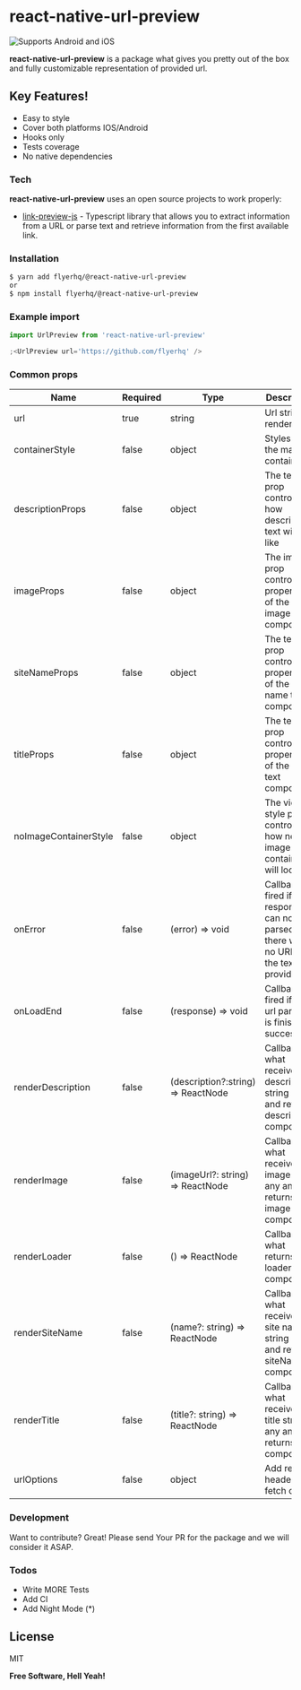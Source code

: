 # react-native-url-preview

![Supports Android and iOS](https://img.shields.io/badge/platforms-android%20|%20ios-lightgrey.svg)

**react-native-url-preview** is a package what gives you pretty out of the box and fully customizable representation of provided url.

## Key Features!

- Easy to style
- Cover both platforms IOS/Android
- Hooks only
- Tests coverage
- No native dependencies

### **Tech**

**react-native-url-preview** uses an open source projects to work properly:

- [link-preview-js](https://www.npmjs.com/package/link-preview-js) - Typescript library that allows you to extract information from a URL or parse text and retrieve information from the first available link.

### **Installation**

```sh
$ yarn add flyerhq/@react-native-url-preview
or
$ npm install flyerhq/@react-native-url-preview
```

### **Example import**

```javascript
import UrlPreview from 'react-native-url-preview'

;<UrlPreview url='https://github.com/flyerhq' />
```

### **Common props**

| Name                  | Required | Type                               | Description                                                                               |
| --------------------- | -------- | ---------------------------------- | ----------------------------------------------------------------------------------------- |
| url                   | true     | string                             | Url string to render                                                                      |
| containerStyle        | false    | object                             | Styles of the main container                                                              |
| descriptionProps      | false    | object                             | The text prop controls how description text will look like                                |
| imageProps            | false    | object                             | The image prop controls all properties of the url image component                         |
| siteNameProps         | false    | object                             | The text prop controls all properties of the site name text component                     |
| titleProps            | false    | object                             | The text prop controls all properties of the title text component                         |
| noImageContainerStyle | false    | object                             | The view style prop controls how no image container will look like                        |
| onError               | false    | (error) => void                    | Callback fired if response can not be parsed or if there was no URL in the text provided. |
| onLoadEnd             | false    | (response) => void                 | Callback fired if when url parsing is finished successfully                               |
| renderDescription     | false    | (description?:string) => ReactNode | Callback what receives description string if any and returns description component        |
| renderImage           | false    | (imageUrl?: string) => ReactNode   | Callback what receives image url if any and returns image component                       |
| renderLoader          | false    | () => ReactNode                    | Callback what returns loader component                                                    |
| renderSiteName        | false    | (name?: string) => ReactNode       | Callback what receives site name string if any and returns siteName component             |
| renderTitle           | false    | (title?: string) => ReactNode      | Callback what receives title string if any and returns title component                    |
| urlOptions            | false    | object                             | Add request headers to fetch call                                                         |

### **Development**

Want to contribute? Great!
Please send Your PR for the package and we will consider it ASAP.

### **Todos**

- Write MORE Tests
- Add CI
- Add Night Mode (\*)

## **License**

MIT

**Free Software, Hell Yeah!**
